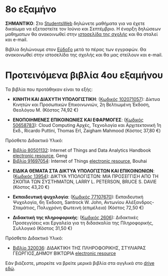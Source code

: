 # 8ο εξαμήνο

**ΣΗΜΑΝΤΙΚΟ**: Στο [StudentsWeb](https://services.uom.gr/unistudent/) δηλώνετε μαθήματα για να έχετε δικαίωμα να εξεταστείτε τον Ιούνιο και Σεπτέμβριο. Η έναρξη δηλώσεων μαθηματων θα ανακοινωθεί στην [ιστοσελίδα της σχολής](https://www.uom.gr/dai) και θα σταλεί και e-mail.

Βιβλία δηλώνουμε στον [Εύδοξο](https://eudoxus.gr/) μετά το πέρας των εγγραφών. Θα ανακοινωθεί στην ιστοσελίδα της σχολής και θα μας στείλουν και e-mail.

# Προτεινόμενα βιβλία 4ου εξαμήνου

Τα βιβλία που προτάθηκαν είναι τα εξής:

* **ΚΙΝΗΤΗ ΚΑΙ ΔΙΑΧΥΤΗ ΥΠΟΛΟΓΙΣΤΙΚΗ**:  ([Κωδικός 102071057](https://service.eudoxus.gr/search/#a/id:102071057/0)): Δίκτυα Κινητών και Προσωπικών Επικοινωνιών, 2η Βελτιωμένη Έκδοση, Θεολόγου Μ. (Κόστος 74,92 €)

* **ΕΝΟΠΟΙΗΜΕΝΕΣ ΕΠΙΚΟΙΝΩΝΙΕΣ ΚΑΙ ΕΦΑΡΜΟΓΕΣ**:  ([Κωδικός 50658783](https://service.eudoxus.gr/search/#a/id:50658783/0)): Cloud Computing Αρχές, Τεχνολογία και Αρχιτεκτονική 1η Εκδ., Ricardo Puttini, Thomas Erl, Zaigham Mahmood (Κόστος 37,80 €)

Πρόσθετο Διδακτικό Υλικό:

- [Βιβλίο 80501132](https://service.eudoxus.gr/search/#a/id:80501132/0): Internet of Things and Data Analytics Handbook [electronic resource](https://onlinelibrary.wiley.com/doi/book/10.1002/9781119173601), Geng  
- [Βιβλίο 91697054](https://service.eudoxus.gr/search/#a/id:91697054/0): Internet of Things [electronic resource](https://onlinelibrary.wiley.com/doi/book/10.1002/9781119427391), Bouhai

* **ΕΙΔΙΚΑ ΘΕΜΑΤΑ ΣΤΑ ΔΙΚΤΥΑ ΥΠΟΛΟΓΙΣΤΩΝ ΚΑΙ ΕΠΙΚΟΙΝΩΝΙΩΝ**:  ([Κωδικός 13954](https://service.eudoxus.gr/search/#a/id:13954/0)): ΔΙΚΤΥΑ ΥΠΟΛΟΓΙΣΤΩΝ: ΜΙΑ ΠΡΟΣΕΓΓΙΣΗ ΑΠΟ ΤΗ ΣΚΟΠΙΑ ΤΩΝ ΣΥΣΤΗΜΑΤΩΝ, LARRY L. PETERSON, BRUCE S. DAVIE (Κόστος 43,20 €)

* **Εκπαιδευτική ψυχολογία**: ([Κωδικός 77107670](https://service.eudoxus.gr/search/#a/id:77107670/0)): Εκπαιδευτική Ψυχολογία, 6η Έκδοση, Santrock W. John, Αντωνίου Αλέξανδρος-Σταμάτιος, Πολυχρόνη Φωτεινή (επιμέλεια) (Κόστος 72,50 €)

* **Διδακτική της πληροφορικής**: ([Κωδικός 2606](https://service.eudoxus.gr/search/#a/id:2606/0)): Διδακτικές Προσεγγίσεις και Εργαλεία για τη διδασκαλία της Πληροφορικής, Συλλογικό (Κόστος 31,50 €)

Πρόσθετο Διδακτικό Υλικό:

- [Βιβλίο 320036](https://service.eudoxus.gr/search/#a/id:320036/0): ΔΙΔΑΚΤΙΚΗ ΤΗΣ ΠΛΗΡΟΦΟΡΙΚΗΣ, ΣΤΥΛΙΑΡΑΣ ΓΕΩΡΓΙΟΣ,ΔΗΜΟΥ ΒΙΚΤΩΡΙΑ [electronic resource](https://repository.kallipos.gr/handle/11419/722)

Εάν βιάζεστε, μπορείτε να βρείτε μερικά βιβλία στα αγγλικά στο [drive εδώ](http://tiny.cc/evdo3os).
